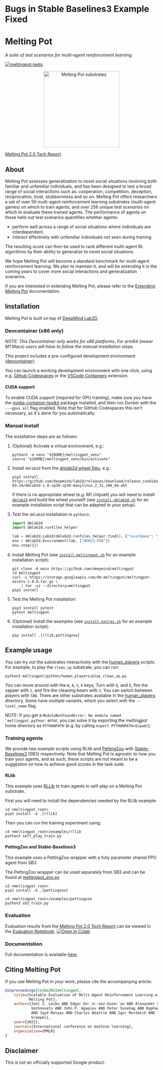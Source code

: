 # Bugs in Stable Baselines3 Example Fixed
# Melting Pot

*A suite of test scenarios for multi-agent reinforcement learning.*


[![meltingpot-tests](../../actions/workflows/ci.yml/badge.svg)](../../actions/workflows/ci.yml)

<div align="center">
  <img src="docs/images/meltingpot_montage.gif"
       alt="Melting Pot substrates"
       height="250" width="250" />
</div>

[Melting Pot 2.0 Tech Report](https://arxiv.org/abs/2211.13746)

## About

Melting Pot assesses generalization to novel social situations involving both
familiar and unfamiliar individuals, and has been designed to test a broad range
of social interactions such as: cooperation, competition, deception,
reciprocation, trust, stubbornness and so on. Melting Pot offers researchers a
set of over 50 multi-agent reinforcement learning _substrates_ (multi-agent
games) on which to train agents, and over 256 unique test _scenarios_ on which
to evaluate these trained agents. The performance of agents on these held-out
test scenarios quantifies whether agents:

*   perform well across a range of social situations where individuals are
    interdependent,
*   interact effectively with unfamiliar individuals not seen during training

The resulting score can then be used to rank different multi-agent RL algorithms
by their ability to generalize to novel social situations.

We hope Melting Pot will become a standard benchmark for multi-agent
reinforcement learning. We plan to maintain it, and will be extending it in the
coming years to cover more social interactions and generalization scenarios.

If you are interested in extending Melting Pot, please refer to the
[Extending Melting Pot](docs/extending.md) documentation.

## Installation

Melting Pot is built on top of
[DeepMind Lab2D](https://github.com/deepmind/lab2d).

### Devcontainer (x86 only)

*NOTE: This Devcontainer only works for x86 platforms. For arm64 (newer M1 Macs) users will have to follow the manual installation steps.*

This project includes a pre-configured development environment ([devcontainer](https://containers.dev)).

You can launch a working development environment with one click, using e.g. [Github
Codespaces](https://github.com/features/codespaces) or the [VSCode
Containers](https://code.visualstudio.com/docs/remote/containers-tutorial)
extension.

#### CUDA support

To enable CUDA support (required for GPU training), make sure you have the
[nvidia-container-toolkit](https://docs.nvidia.com/datacenter/cloud-native/container-toolkit/install-guide.html)
package installed, and then run Docker with the `---gpus all` flag enabled. Note
that for GitHub Codespaces this isn't necessary, as it's done for you
automatically.

### Manual install

The installation steps are as follows:

1.  (Optional) Activate a virtual environment, e.g.:

    ```shell
    python3 -m venv "${HOME}/meltingpot_venv"
    source "${HOME}/meltingpot_venv/bin/activate"
    ```

2.  Install `dmlab2d` from the
    [dmlab2d wheel files](https://github.com/deepmind/lab2d/releases/tag/release_candidate_2022-03-24), e.g.:

    ```shell
    pip3 install https://github.com/deepmind/lab2d/releases/download/release_candidate_2022-03-24/dmlab2d-1.0-cp39-cp39-manylinux_2_31_x86_64.whl
    ```

    If there is no appropriate wheel (e.g. M1 chipset) you will need to install
    [`dmlab2d`](https://github.com/deepmind/lab2d) and build the wheel yourself
    (see
    [`install-dmlab2d.sh`](https://github.com/deepmind/meltingpot/blob/main/install-dmlab2d.sh)
    for an example installation script that can be adapted to your setup).

3.  Test the `dmlab2d` installation in `python3`:

    ```python
    import dmlab2d
    import dmlab2d.runfiles_helper

    lab = dmlab2d.Lab2d(dmlab2d.runfiles_helper.find(), {"levelName": "chase_eat"})
    env = dmlab2d.Environment(lab, ["WORLD.RGB"])
    env.step({})
    ```

4.  Install Melting Pot (see
    [`install-meltingpot.sh`](https://github.com/deepmind/meltingpot/blob/main/install-meltingpot.sh)
    for an example installation script):

    ```shell
    git clone -b main https://github.com/deepmind/meltingpot
    cd meltingpot
    curl -L https://storage.googleapis.com/dm-meltingpot/meltingpot-assets-1.0.0.tar.gz \
        | tar -xz --directory=meltingpot
    pip3 install .
    ```

5.  Test the Melting Pot installation:

    ```shell
    pip3 install pytest
    pytest meltingpot
    ```

6.  (Optional) Install the examples (see
    [`install-extras.sh`](https://github.com/deepmind/meltingpot/blob/main/install-meltingpot.sh)
    for an example installation script):

    ```shell
    pip install .[rllib,pettingzoo]
    ```

## Example usage

You can try out the substrates interactively with the
[human_players](meltingpot/python/human_players) scripts. For example, to play the
`clean_up` substrate, you can run:

```shell
python3 meltingpot/python/human_players/play_clean_up.py
```

You can move around with the `W`, `A`, `S`, `D` keys, Turn with `Q`, and `E`,
fire the zapper with `1`, and fire the cleaning beam with `2`. You can switch
between players with `TAB`. There are other substrates available in the
[human_players](meltingpot/python/human_players) directory. Some have multiple variants,
which you select with the `--level_name` flag.

NOTE: If you get a `ModuleNotFoundError: No module named 'meltingpot.python'`
      error, you can solve it by exporting the meltingpot home directory as
      `PYTHONPATH` (e.g. by calling `export PYTHONPATH=$(pwd)`).

### Training agents
We provide two example scripts using RLlib and [PettingZoo](https://github.com/Farama-Foundation/PettingZoo) with [Stable-Baselines3](https://github.com/DLR-RM/stable-baselines3) (SB3) respectively. Note that Melting Pot is agnostic to how you train your agents, and as such, these scripts are not meant to be a suggestion on how to achieve good scores in the task suite.

#### RLlib
This example uses [RLLib](https://github.com/ray-project/ray) to train agents in self-play on a Melting Pot substrate.

First you will need to install the dependencies needed by the RLlib example:

```shell
cd <meltingpot_root>
pip3 install -e .[rllib]
```

Then you can run the training experiment using:

```shell
cd <meltingpot_root>/examples/rllib
python3 self_play_train.py
```

#### PettingZoo and Stable-Baselines3
This example uses a PettingZoo wrapper with a fully parameter shared PPO agent from SB3.

The PettingZoo wrapper can be used separately from SB3 and
can be found at [meltingpot_env.py](examples/pettingzoo/meltingpot_env.py)

```shell
cd <meltingpot_root>
pip3 install -e .[pettingzoo]
```

```shell
cd <meltingpot_root>/examples/pettingzoo
python3 sb3_train.py
```

### Evaluation

Evaluation results from the [Melting Pot 2.0 Tech Report](https://arxiv.org/abs/2211.13746)
can be viewed in the [Evaluation Notebook](notebooks/evaluation_results.ipynb).
[![Open In Colab](https://colab.research.google.com/assets/colab-badge.svg)](https://colab.research.google.com/github/deepmind/meltingpot/blob/main/notebooks/evaluation_results.ipynb)

### Documentation

Full documentation is available [here](docs/index.md).

## Citing Melting Pot

If you use Melting Pot in your work, please cite the accompanying article:

```bibtex
@inproceedings{leibo2021meltingpot,
    title={Scalable Evaluation of Multi-Agent Reinforcement Learning with
           Melting Pot},
    author={Joel Z. Leibo AND Edgar Du\'e\~nez-Guzm\'an AND Alexander Sasha
            Vezhnevets AND John P. Agapiou AND Peter Sunehag AND Raphael Koster
            AND Jayd Matyas AND Charles Beattie AND Igor Mordatch AND Thore
            Graepel},
    year={2021},
    journal={International conference on machine learning},
    organization={PMLR}
}
```

## Disclaimer

This is not an officially supported Google product.
